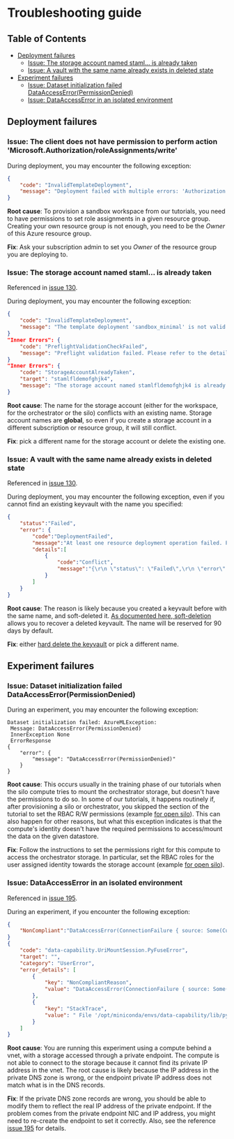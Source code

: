# Troubleshooting guide

## Table of Contents

- [Deployment failures](#deployment-failures)
  - [Issue: The storage account named staml... is already taken](#issue-the-storage-account-named-staml-is-already-taken)
  - [Issue: A vault with the same name already exists in deleted state](#issue-a-vault-with-the-same-name-already-exists-in-deleted-state)
- [Experiment failures](#experiment-failures)
  - [Issue: Dataset initialization failed DataAccessError(PermissionDenied)](#issue-dataset-initialization-failed-dataaccesserrorpermissiondenied)
  - [Issue: DataAccessError in an isolated environment](#issue-dataaccesserror-in-an-isolated-environment)

## Deployment failures

### Issue: The client does not have permission to perform action 'Microsoft.Authorization/roleAssignments/write'

During deployment, you may encounter the following exception:

```json
{
    "code": "InvalidTemplateDeployment",
    "message": "Deployment failed with multiple errors: 'Authorization failed for template resource '<UUID>' of type 'Microsoft.Authorization/roleAssignments'. The client '<USERNAME>' with object id '<UUID>' does not have permission to perform action 'Microsoft.Authorization/roleAssignments/write' at scope '/subscriptions/<SUBSCRIPTION_ID>/resourceGroups/<RESOURCE_GROUP>/providers/Microsoft.Storage/storageAccounts/<STORAGENAME>/providers/Microsoft.Authorization/roleAssignments/<UUID>'"
}
```

**Root cause**: To provision a sandbox workspace from our tutorials, you need to have permissions to set role assignments in a given resource group. Creating your own resource group is not enough, you need to be the _Owner_ of this Azure resource group.

**Fix**: Ask your subscription admin to set you _Owner_ of the resource group you are deploying to.

### Issue: The storage account named staml... is already taken

Referenced in [issue 130](https://github.com/Azure-Samples/azure-ml-federated-learning/issues/130).

During deployment, you may encounter the following exception:

```json
{
    "code": "InvalidTemplateDeployment",
    "message": "The template deployment 'sandbox_minimal' is not valid according to the validation procedure. The tracking id is 'f6e64397-6b33-4990-a7b3-48b4ba92c4c8'. See inner errors for details."
}
"Inner Errors": {
    "code": "PreflightValidationCheckFailed",
    "message": "Preflight validation failed. Please refer to the details for the specific errors."
}
"Inner Errors": {
    "code": "StorageAccountAlreadyTaken",
    "target": "stamlfldemofghjk4",
    "message": "The storage account named stamlfldemofghjk4 is already taken."
}
```

**Root cause**: The name for the storage account (either for the workspace, for the orchestrator or the silo) conflicts with an existing name. Storage account names are **global**, so even if you create a storage account in a different subscription or resource group, it will still conflict.

**Fix**: pick a different name for the storage account or delete the existing one.

### Issue: A vault with the same name already exists in deleted state

Referenced in [issue 130](https://github.com/Azure-Samples/azure-ml-federated-learning/issues/130).

During deployment, you may encounter the following exception, even if you cannot find an existing keyvault with the name you specified:

```json
{
    "status":"Failed",
    "error": {
        "code":"DeploymentFailed",
        "message":"At least one resource deployment operation failed. Please list deployment operations for details. Please see https://aka.ms/DeployOperations for usage details.",
        "details":[
            {
                "code":"Conflict",
                "message":"{\r\n \"status\": \"Failed\",\r\n \"error\": {\r\n \"code\": \"ResourceDeploymentFailure\",\r\n \"message\": \"The resource operation completed with terminal provisioning state 'Failed'.\",\r\n \"details\": [\r\n {\r\n \"code\": \"DeploymentFailed\",\r\n \"message\": \"At least one resource deployment operation failed. Please list deployment operations for details. Please see https://aka.ms/DeployOperations for usage details.\",\r\n \"details\": [\r\n {\r\n \"code\": \"Conflict\",\r\n \"message\": \"{\\r\\n \\\"error\\\": {\\r\\n \\\"code\\\": \\\"ConflictError\\\",\\r\\n \\\"message\\\": \\\"A vault with the same name already exists in deleted state. You need to either recover or purge existing key vault. Follow this link https://go.microsoft.com/fwlink/?linkid=2149745 for more information on soft delete.\\\"\\r\\n }\\r\\n}\"\r\n }\r\n ]\r\n }\r\n ]\r\n }\r\n}"
            }
        ]
    }
}
```

**Root cause**: The reason is likely because you created a keyvault before with the same name, and soft-deleted it. [As documented here, soft-deletion](https://learn.microsoft.com/en-us/azure/key-vault/general/soft-delete-overview) allows you to recover a deleted keyvault. The name will be reserved for 90 days by default.

**Fix**: either [hard delete the keyvault](https://learn.microsoft.com/en-us/azure/key-vault/general/soft-delete-overview) or pick a different name.

## Experiment failures

### Issue: Dataset initialization failed DataAccessError(PermissionDenied)

During an experiment, you may encounter the following exception:

```log
Dataset initialization failed: AzureMLException:
 Message: DataAccessError(PermissionDenied)
 InnerException None
 ErrorResponse
{
    "error": {
        "message": "DataAccessError(PermissionDenied)"
    }
}
```

**Root cause**: This occurs usually in the training phase of our tutorials when the silo compute tries to mount the orchestrator storage, but doesn't have the permissions to do so. In some of our tutorials, it happens routinely if, after provisioning a silo or orchestrator, you skipped the section of the tutorial to set the RBAC R/W permissions (example [for open silo](./provisioning/silo_open.md#set-permissions-for-the-silos-compute-to-rw-fromto-the-orchestrator)). This can also happen for other reasons, but what this exception indicates is that the compute's identity doesn't have the required permissions to access/mount the data on the given datastore.

**Fix**: Follow the instructions to set the permissions right for this compute to access the orchestrator storage. In particular, set the RBAC roles for the user assigned identity towards the storage account (example [for open silo](./provisioning/silo_open.md#set-permissions-for-the-silos-compute-to-rw-fromto-the-orchestrator)).

### Issue: DataAccessError in an isolated environment

Referenced in [issue 195](https://github.com/Azure-Samples/azure-ml-federated-learning/issues/195).

During an experiment, if you encounter the following exception:

```json
{
    "NonCompliant":"DataAccessError(ConnectionFailure { source: Some(Custom { kind: TimedOut, error: 'Request timeout' }) })"
}
{
    "code": "data-capability.UriMountSession.PyFuseError",
    "target": "",
    "category": "UserError",
    "error_details": [
        {
            "key": "NonCompliantReason",
            "value": "DataAccessError(ConnectionFailure { source: Some(Custom { kind: TimedOut, error: 'Request timeout' }) })"
        },
        {
            "key": "StackTrace",
            "value": " File '/opt/miniconda/envs/data-capability/lib/python3.7/site-packages/data_capability/capability_session.py', line 70, in start\n (data_path, sub_data_path) = session.start()\n\n File '/opt/miniconda/envs/data-capability/lib/python3.7/site-packages/data_capability/data_sessions.py', line 386, in start\n options=mnt_options\n\n File '/opt/miniconda/envs/data-capability/lib/python3.7/site-packages/azureml/dataprep/fuse/dprepfuse.py', line 696, in rslex_uri_volume_mount\n raise e\n\n File '/opt/miniconda/envs/data-capability/lib/python3.7/site-packages/azureml/dataprep/fuse/dprepfuse.py, line 690, in rslex_uri_volume_mount\n mount_context = RslexDirectURIMountContext(mount_point, uri, options)\n"
        }
    ]
}
```

**Root cause**: You are running this experiment using a compute behind a vnet, with a storage accessed through a private endpoint. The compute is not able to connect to the storage because it cannot find its private IP address in the vnet. The root cause is likely because the IP address in the private DNS zone is wrong, or the endpoint private IP address does not match what is in the DNS records.

**Fix**: If the private DNS zone records are wrong, you should be able to modify them to reflect the real IP address of the private endpoint. If the problem comes from the private endpoint NIC and IP address, you might need to re-create the endpoint to set it correctly. Also, see the reference [issue 195](https://github.com/Azure-Samples/azure-ml-federated-learning/issues/195) for details.
